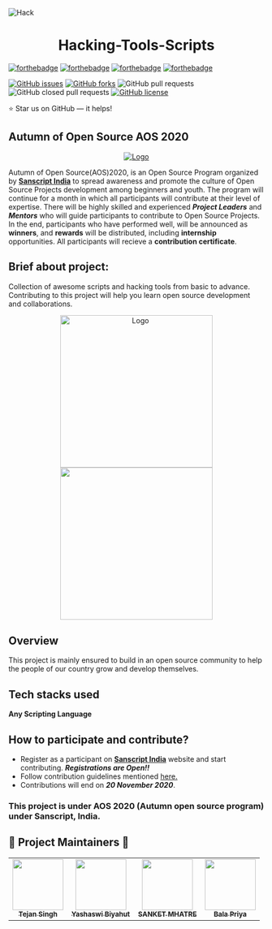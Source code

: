 
![Hack](https://github.com/Mukulbaid63/hacking-tools-scripts/blob/Mukulbaid63-patch-r/hack.gif)  
<h1 align = "center">Hacking-Tools-Scripts</h1>

[![forthebadge](https://forthebadge.com/images/badges/built-by-developers.svg)](https://forthebadge.com)
[![forthebadge](https://forthebadge.com/images/badges/made-with-python.svg)](https://forthebadge.com)
[![forthebadge](https://forthebadge.com/images/badges/thats-how-they-get-you.svg)](https://forthebadge.com)
[![forthebadge](https://forthebadge.com/images/badges/powered-by-black-magic.svg)](https://forthebadge.com)

[![GitHub issues](https://img.shields.io/github/issues/sanscript-tech/hacking-tools-scripts?style=flat-square)](https://github.com/sanscript-tech/hacking-tools-scripts/issues)
[![GitHub forks](https://img.shields.io/github/forks/sanscript-tech/hacking-tools-scripts?style=flat-square)](https://github.com/sanscript-tech/hacking-tools-scripts/network)
![GitHub pull requests](https://img.shields.io/github/issues-pr/sanscript-tech/hacking-tools-scripts?color=green&style=flat-square)
![GitHub closed pull requests](https://img.shields.io/github/issues-pr-closed-raw/sanscript-tech/hacking-tools-scripts?color=red&style=flat-square)
[![GitHub license](https://img.shields.io/github/license/sanscript-tech/hacking-tools-scripts)](https://github.com/sanscript-tech/hacking-tools-scripts/blob/main/LICENSE)

⭐ Star us on GitHub — it helps!

## Autumn of Open Source AOS 2020
<p align="center">
  <a href="https://sanscript.tech/">
    <img src="https://avatars3.githubusercontent.com/t/4187434?s=280&v=4" alt="Logo">
  </a>

Autumn of Open Source(AOS)2020, is an Open Source Program organized by [**Sanscript India**](https://sanscript.tech) to spread awareness and promote the culture of Open Source Projects development among beginners and youth. The program will continue for a month in which all participants will contribute at their level of expertise. There will be highly skilled and experienced ***Project Leaders*** and ***Mentors*** who will guide participants to contribute to Open Source Projects. In the end, participants who have performed well, will be announced as **winners**, and **rewards** will be distributed, including **internship** opportunities. All participants will recieve a **contribution certificate**.

 ## Brief about project:
Collection of awesome scripts and hacking tools from basic to advance. Contributing to this project will help you learn open source development and collaborations.

<p  align="center"><img src="https://media.giphy.com/media/Rje6bsoJVORnLBfZwP/giphy.gif" alt="Logo" width="300" height="300"> <img src="https://media.giphy.com/media/HoffxyN8ghVuw/giphy.gif" width="300" height="300">

## Overview
This project is mainly ensured to build in an open source community to help the people of our country grow and develop themselves.

## Tech stacks used

**Any Scripting Language**

## How to participate and contribute?
* Register as a participant on [**Sanscript India**](https://sanscript.tech) website and start contributing. ***Registrations are Open!!***
* Follow contribution guidelines mentioned [here.](https://github.com/sanscript-tech/hacking-tools-scripts/blob/main/CONTRIBUTING.md)
* Contributions will end on ***20 November 2020***.


### This project is under AOS 2020 (Autumn open source program) under Sanscript, India.

## 🌟 Project Maintainers 🌟

<table>
  <tr>
    <td align="center"><a href="https://github.com/tejan-singh"><img src="https://avatars2.githubusercontent.com/u/50990883?s=460&u=17dc74fae6985b2e189377cd4645ac685f932270&v=4" width="100px;" alt=""/><br /><sub><b>Tejan Singh</b></sub></a></td>
    <td align="center"><a href="https://github.com/yashaswibiyahut"><img src="https://avatars1.githubusercontent.com/u/32020835?s=400&u=2bc1c105d1ddba1c710afd7792941ba25d0a78dd&v=4" width="100px;" alt=""/><br /><sub><b>Yashaswi Biyahut</b></sub></a></td>
    <td align="center"><a href="https://github.com/SANKET7738"><img src="https://avatars2.githubusercontent.com/u/60286107?s=460&u=17bfa4a98b6472549ce7bcb025b861c8d653426d&v=4" width="100px;" alt=""/><br /><sub><b>SANKET MHATRE</b></sub></a></td>
    <td align="center"><a href="https://github.com/balapriyac"><img src="https://avatars1.githubusercontent.com/u/47279635?s=400&u=f5166ac287b4feceab836d08b5e8766932de84da&v=4" width="100px;" alt=""/><br /><sub><b> Bala Priya</b></sub></a></td>
  </tr>
</table>

